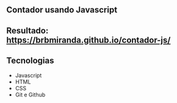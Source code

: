 <p align="center">


</p>

##  Contador usando Javascript 

##  Resultado: https://brbmiranda.github.io/contador-js/

##  Tecnologias

- Javascript
- HTML
- CSS
- Git e Github

